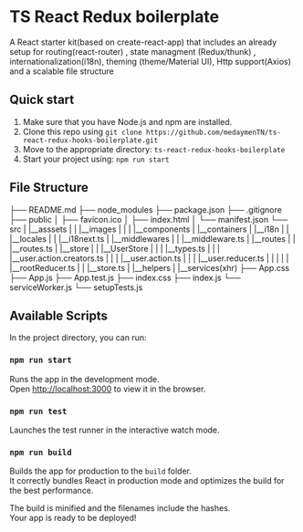 # TS React Redux boilerplate

A React starter kit(based on create-react-app) that includes an already setup for routing(react-router) , state managment (Redux/thunk) , internationalization(i18n), theming (theme/Material UI), Http support(Axios) and a scalable file structure

## Quick start

1.  Make sure that you have Node.js and npm are installed.
2.  Clone this repo using `git clone https://github.com/medaymenTN/ts-react-redux-hooks-boilerplate.git`
3.  Move to the appropriate directory: `ts-react-redux-hooks-boilerplate`
4.  Start your project using: `npm run start`

## File Structure

├── README.md
├── node_modules
├── package.json
├── .gitignore
├── public
│ ├── favicon.ico
│ ├── index.html
│ └── manifest.json
└── src
| |__asssets
| | |__images
| |
| |__components
| |__containers
| |__i18n
| | |__locales
| | |__i18next.ts
| |__middlewares
| | |__middleware.ts
| |__routes
| | |__routes.ts
| |__store
| | |__UserStore
| | | |__types.ts
| | | |__user.action.creators.ts
| | | |__user.action.ts
| | | |__user.reducer.ts
| | |
| | |__rootReducer.ts
| | |__store.ts
| |__helpers
| |__services(xhr)
├── App.css
├── App.js
├── App.test.js
├── index.css
├── index.js
└── serviceWorker.js
└── setupTests.js

## Available Scripts

In the project directory, you can run:

### `npm run start`

Runs the app in the development mode.<br />
Open [http://localhost:3000](http://localhost:3000) to view it in the browser.

### `npm run test`

Launches the test runner in the interactive watch mode.

### `npm run build`

Builds the app for production to the `build` folder.<br />
It correctly bundles React in production mode and optimizes the build for the best performance.

The build is minified and the filenames include the hashes.<br />
Your app is ready to be deployed!
